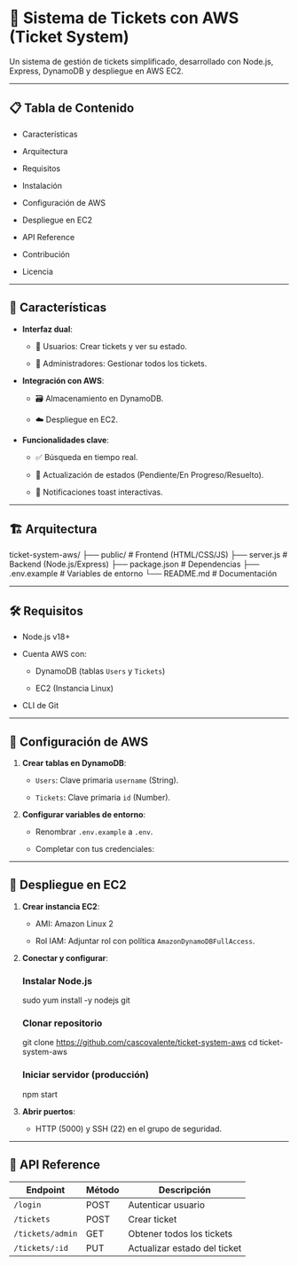 # 📑 Sistema de Tickets con AWS (Ticket System)

Un sistema de gestión de tickets simplificado, desarrollado con Node.js, Express, DynamoDB y despliegue en AWS EC2.

---

## 📋 Tabla de Contenido

- Características
    
- Arquitectura
    
- Requisitos
    
- Instalación
    
- Configuración de AWS
    
- Despliegue en EC2
    
- API Reference
    
- Contribución
    
- Licencia
---

## 🚀 Características

- **Interfaz dual**:
    
    - 👥 Usuarios: Crear tickets y ver su estado.
        
    - 👑 Administradores: Gestionar todos los tickets.
        
- **Integración con AWS**:
    
    - 🗃️ Almacenamiento en DynamoDB.
        
    - ☁️ Despliegue en EC2.
        
- **Funcionalidades clave**:
    
    - ✅ Búsqueda en tiempo real.
        
    - 🔄 Actualización de estados (Pendiente/En Progreso/Resuelto).
        
    - 📲 Notificaciones toast interactivas.

---

## 🏗️ Arquitectura

ticket-system-aws/
├── public/            # Frontend (HTML/CSS/JS)
├── server.js          # Backend (Node.js/Express)
├── package.json       # Dependencias
├── .env.example       # Variables de entorno
└── README.md          # Documentación

---

## 🛠️ Requisitos

- Node.js v18+
    
- Cuenta AWS con:
    
    - DynamoDB (tablas `Users` y `Tickets`)
        
    - EC2 (Instancia Linux)
        
- CLI de Git

---

## 🔑 Configuración de AWS

1. **Crear tablas en DynamoDB**:
    
    - `Users`: Clave primaria `username` (String).
        
    - `Tickets`: Clave primaria `id` (Number).
        
2. **Configurar variables de entorno**:
    
    - Renombrar `.env.example` a `.env`.
        
    - Completar con tus credenciales:
---

## 🚀 Despliegue en EC2

1. **Crear instancia EC2**:
    
    - AMI: Amazon Linux 2
        
    - Rol IAM: Adjuntar rol con política `AmazonDynamoDBFullAccess`.
        
2. **Conectar y configurar**:
    
    ### Instalar Node.js
    sudo yum install -y nodejs git
    
    ### Clonar repositorio
    git clone https://github.com/cascovalente/ticket-system-aws
    cd ticket-system-aws
    
    ### Iniciar servidor (producción)
    npm start
    
3. **Abrir puertos**:
    
    - HTTP (5000) y SSH (22) en el grupo de seguridad.
---

## 📡 API Reference

| Endpoint         | Método | Descripción                  |
| ---------------- | ------ | ---------------------------- |
| `/login`         | POST   | Autenticar usuario           |
| `/tickets`       | POST   | Crear ticket                 |
| `/tickets/admin` | GET    | Obtener todos los tickets    |
| `/tickets/:id`   | PUT    | Actualizar estado del ticket |
